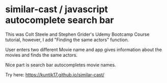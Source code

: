 # similar-cast / javascript autocomplete search bar 

This was Colt Steele and Stephen Grider's Udemy Bootcamp Course tutorial, however, I add "Finding the same actors" function.

User enters two different Movie name and app gives information about the movies and finds the same actors.

Nice part is search bar autocompletes movie names.

Try here: https://kuntik17.github.io/similar-cast/

